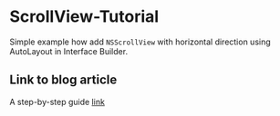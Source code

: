# ScrollView-Tutorial
Simple example how add `NSScrollView` with horizontal direction using AutoLayout in Interface Builder.
## Link to blog article
A step-by-step guide [link](http://www.popcornomnom.com/swift-tutorial-how-to-configure-a-nsscrollview-with-horizontal-direction-using-autolayout-in-interface-builder-macos-x-swift-4-2/)
